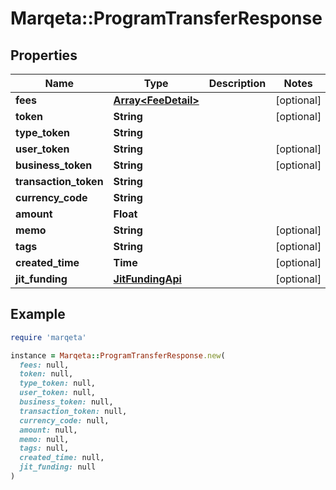 # Marqeta::ProgramTransferResponse

## Properties

| Name | Type | Description | Notes |
| ---- | ---- | ----------- | ----- |
| **fees** | [**Array&lt;FeeDetail&gt;**](FeeDetail.md) |  | [optional] |
| **token** | **String** |  | [optional] |
| **type_token** | **String** |  |  |
| **user_token** | **String** |  | [optional] |
| **business_token** | **String** |  | [optional] |
| **transaction_token** | **String** |  |  |
| **currency_code** | **String** |  |  |
| **amount** | **Float** |  |  |
| **memo** | **String** |  | [optional] |
| **tags** | **String** |  | [optional] |
| **created_time** | **Time** |  | [optional] |
| **jit_funding** | [**JitFundingApi**](JitFundingApi.md) |  | [optional] |

## Example

```ruby
require 'marqeta'

instance = Marqeta::ProgramTransferResponse.new(
  fees: null,
  token: null,
  type_token: null,
  user_token: null,
  business_token: null,
  transaction_token: null,
  currency_code: null,
  amount: null,
  memo: null,
  tags: null,
  created_time: null,
  jit_funding: null
)
```

